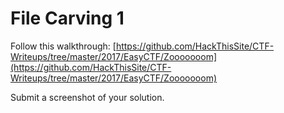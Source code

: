 # File Carving 1

Follow this walkthrough: [https://github.com/HackThisSite/CTF-Writeups/tree/master/2017/EasyCTF/Zooooooom](https://github.com/HackThisSite/CTF-Writeups/tree/master/2017/EasyCTF/Zooooooom)

Submit a screenshot of your solution.

